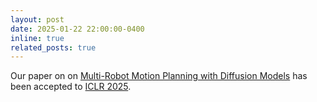 ```yaml
---
layout: post
date: 2025-01-22 22:00:00-0400
inline: true
related_posts: true
---
```


Our paper on on [Multi-Robot Motion Planning with Diffusion Models](https://multi-robot-diffusion.github.io/) has been accepted to [ICLR 2025](https://iclr.cc/).


[//]: # 